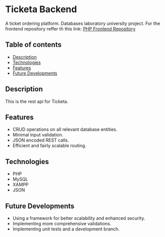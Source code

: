 # Ticketa Backend
A ticket ordering platform. Databases laboratory university project.
For the frontend repository reffer th this link: 
[PHP Frontend Repository](https://github.com/Radu434/ticketa)
## Table of contents
* [Description](#description)
* [Technologies](#technologies)
* [Features](#features)
* [Future Developments](#future-developments)
## Description
This is the rest api for Ticketa.
## Features
* CRUD operations on all relevant database entities.
* Minimal input validation.
* JSON encoded REST calls.
* Efficient and fairly scalable routing. 
## Technologies
* PHP
* MySQL
* XAMPP
* JSON

## Future Developments
* Using a framework for better scalability and enhanced security.
* Implementing more comprehensive validations.
* Implementing unit tests and a development branch.
